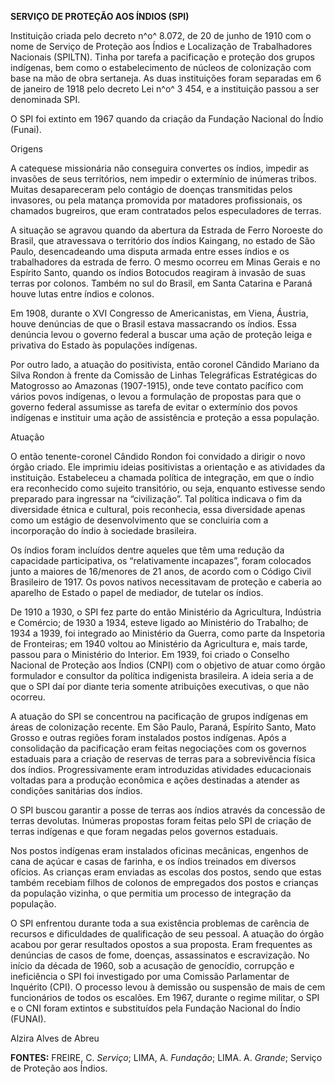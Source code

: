 **SERVIÇO DE PROTEÇÃO AOS ÍNDIOS (SPI)**

Instituição criada pelo decreto n^o^ 8.072, de 20 de junho de 1910 com o
nome de Serviço de Proteção aos Índios e Localização de Trabalhadores
Nacionais (SPILTN). Tinha por tarefa a pacificação e proteção dos grupos
indígenas, bem como o estabelecimento de núcleos de colonização com base
na mão de obra sertaneja. As duas instituições foram separadas em 6 de
janeiro de 1918 pelo decreto Lei n^o^ 3 454, e a instituição passou a
ser denominada SPI.

O SPI foi extinto em 1967 quando da criação da Fundação Nacional do
Índio (Funai).

Origens

A catequese missionária não conseguira convertes os índios, impedir as
invasões de seus territórios, nem impedir o extermínio de inúmeras
tribos. Muitas desapareceram pelo contágio de doenças transmitidas pelos
invasores, ou pela matança promovida por matadores profissionais, os
chamados bugreiros, que eram contratados pelos especuladores de terras.

A situação se agravou quando da abertura da Estrada de Ferro Noroeste do
Brasil, que atravessava o território dos índios Kaingang, no estado de
São Paulo, desencadeando uma disputa armada entre esses índios e os
trabalhadores da estrada de ferro. O mesmo ocorreu em Minas Gerais e no
Espírito Santo, quando os índios Botocudos reagiram à invasão de suas
terras por colonos. Também no sul do Brasil, em Santa Catarina e Paraná
houve lutas entre índios e colonos.

Em 1908, durante o XVI Congresso de Americanistas, em Viena, Áustria,
houve denúncias de que o Brasil estava massacrando os índios. Essa
denúncia levou o governo federal a buscar uma ação de proteção leiga e
privativa do Estado às populações indígenas.

Por outro lado, a atuação do positivista, então coronel Cândido Mariano
da Silva Rondon à frente da Comissão de Linhas Telegráficas Estratégicas
do Matogrosso ao Amazonas (1907-1915), onde teve contato pacífico com
vários povos indígenas, o levou a formulação de propostas para que o
governo federal assumisse as tarefa de evitar o extermínio dos povos
indígenas e instituir uma ação de assistência e proteção a essa
população.

Atuação

O então tenente-coronel Cândido Rondon foi convidado a dirigir o novo
órgão criado. Ele imprimiu ideias positivistas a orientação e as
atividades da instituição. Estabeleceu a chamada política de integração,
em que o índio era reconhecido como sujeito transitório, ou seja,
enquanto estivesse sendo preparado para ingressar na “civilização”. Tal
política indicava o fim da diversidade étnica e cultural, pois
reconhecia, essa diversidade apenas como um estágio de desenvolvimento
que se concluiria com a incorporação do índio à sociedade brasileira.

Os índios foram incluídos dentre aqueles que têm uma redução da
capacidade participativa, os “relativamente incapazes”, foram colocados
junto a maiores de 16/menores de 21 anos, de acordo com o Código Civil
Brasileiro de 1917. Os povos nativos necessitavam de proteção e caberia
ao aparelho de Estado o papel de mediador, de tutelar os índios.

De 1910 a 1930, o SPI fez parte do então Ministério da Agricultura,
Indústria e Comércio; de 1930 a 1934, esteve ligado ao Ministério do
Trabalho; de 1934 a 1939, foi integrado ao Ministério da Guerra, como
parte da Inspetoria de Fronteiras; em 1940 voltou ao Ministério da
Agricultura e, mais tarde, passou para o Ministério do Interior. Em
1939, foi criado o Conselho Nacional de Proteção aos Índios (CNPI) com o
objetivo de atuar como órgão formulador e consultor da política
indigenista brasileira. A ideia seria a de que o SPI daí por diante
teria somente atribuições executivas, o que não ocorreu.

A atuação do SPI se concentrou na pacificação de grupos indígenas em
áreas de colonização recente. Em São Paulo, Paraná, Espírito Santo, Mato
Grosso e outras regiões foram instalados postos indígenas. Após a
consolidação da pacificação eram feitas negociações com os governos
estaduais para a criação de reservas de terras para a sobrevivência
física dos índios. Progressivamente eram introduzidas atividades
educacionais voltadas para a produção econômica e ações destinadas a
atender as condições sanitárias dos índios.

O SPI buscou garantir a posse de terras aos índios através da concessão
de terras devolutas. Inúmeras propostas foram feitas pelo SPI de criação
de terras indígenas e que foram negadas pelos governos estaduais.

Nos postos indígenas eram instalados oficinas mecânicas, engenhos de
cana de açúcar e casas de farinha, e os índios treinados em diversos
ofícios. As crianças eram enviadas as escolas dos postos, sendo que
estas também recebiam filhos de colonos de empregados dos postos e
crianças da população vizinha, o que permitia um processo de integração
da população.

O SPI enfrentou durante toda a sua existência problemas de carência de
recursos e dificuldades de qualificação de seu pessoal. A atuação do
órgão acabou por gerar resultados opostos a sua proposta. Eram
frequentes as denúncias de casos de fome, doenças, assassinatos e
escravização. No início da década de 1960, sob a acusação de genocídio,
corrupção e ineficiência o SPI foi investigado por uma Comissão
Parlamentar de Inquérito (CPI). O processo levou à demissão ou suspensão
de mais de cem funcionários de todos os escalões. Em 1967, durante o
regime militar, o SPI e o CNI foram extintos e substituídos pela
Fundação Nacional do Índio (FUNAI).

Alzira Alves de Abreu

**FONTES:** FREIRE, C. *Serviço*; LIMA, A. *Fundação*; LIMA. A.
*Grande*; Serviço de Proteção aos Índios.
